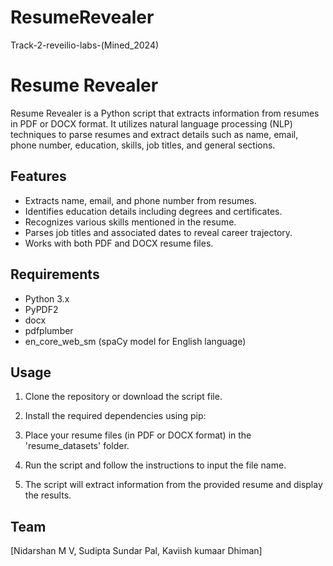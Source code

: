 # ResumeRevealer
Track-2-reveilio-labs-(Mined_2024)

# Resume Revealer

Resume Revealer is a Python script that extracts information from resumes in PDF or DOCX format. It utilizes natural language processing (NLP) techniques to parse resumes and extract details such as name, email, phone number, education, skills, job titles, and general sections.

## Features
- Extracts name, email, and phone number from resumes.
- Identifies education details including degrees and certificates.
- Recognizes various skills mentioned in the resume.
- Parses job titles and associated dates to reveal career trajectory.
- Works with both PDF and DOCX resume files.

## Requirements
- Python 3.x
- PyPDF2
- docx
- pdfplumber
- en_core_web_sm (spaCy model for English language)

## Usage
1. Clone the repository or download the script file.
2. Install the required dependencies using pip:
3. Place your resume files (in PDF or DOCX format) in the 'resume_datasets' folder.
4. Run the script and follow the instructions to input the file name.

5. The script will extract information from the provided resume and display the results.

## Team
[Nidarshan M V, Sudipta Sundar Pal, Kaviish kumaar Dhiman]


